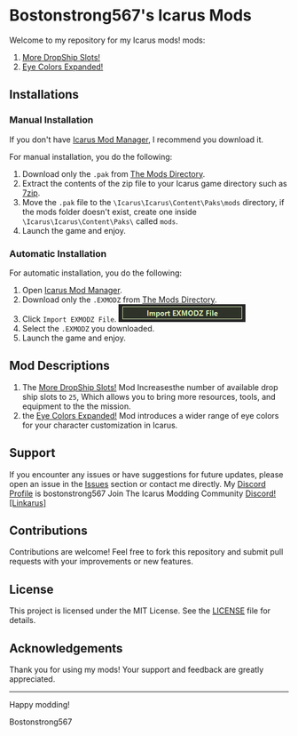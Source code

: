 # Bostonstrong567's Icarus Mods

Welcome to my repository for my Icarus mods! mods:

1. [More DropShip Slots!](Mods/More%20Drop%20Ship%20Slots)
2. [Eye Colors Expanded!](Mods/Eye%20Colors%20Expanded!)

## Installations

### Manual Installation

If you don't have [Icarus Mod Manager](https://projectdaedalus.app/tools), I recommend you download it.

For manual installation, you do the following:

1. Download only the `.pak` from [The Mods Directory](Mods).
2. Extract the contents of the zip file to your Icarus game directory such as [7zip](https://www.7-zip.org).
3. Move the `.pak` file to the `\Icarus\Icarus\Content\Paks\mods` directory, if the mods folder doesn't exist, create one inside `\Icarus\Icarus\Content\Paks\` called `mods`.
4. Launch the game and enjoy.

### Automatic Installation

For automatic installation, you do the following:

1. Open [Icarus Mod Manager](https://projectdaedalus.app/tools).
1. Download only the `.EXMODZ` from [The Mods Directory](Mods).
2. Click `Import EXMODZ File`.
![Tutorial Button](Images/Import.png)
4. Select the `.EXMODZ` you downloaded.
5. Launch the game and enjoy.

## Mod Descriptions
1. The [More DropShip Slots!](Mods/More%20Drop%20Ship%20Slots/More%20Drop%20Ship%20Slots_P.pak) Mod Increasesthe number of available drop ship slots to `25`, Which allows you to bring more resources, tools, and equipment to the the mission.
2. the [Eye Colors Expanded!](Mods/Eye%20Colors%20Expanded!/Eye%20Colors%20Expanded!_P.pak) Mod introduces a wider range of eye colors for your character customization in Icarus.

## Support
If you encounter any issues or have suggestions for future updates, please open an issue in the [Issues](#) section or contact me directly.
My [Discord Profile](https://discordapp.com/users/267368849228169217) is bostonstrong567
Join The Icarus Modding Community [Discord! [Linkarus]](https://discord.gg/linkarus-icarus-modding-936621749733302292)

## Contributions
Contributions are welcome! Feel free to fork this repository and submit pull requests with your improvements or new features.

## License
This project is licensed under the MIT License. See the [LICENSE](LICENSE) file for details.

## Acknowledgements
Thank you for using my mods! Your support and feedback are greatly appreciated.

---

Happy modding!

Bostonstrong567
